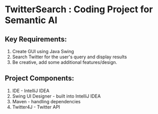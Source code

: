 # TwitterSearch : Coding Project for Semantic AI

## Key Requirements:
1. Create GUI using Java Swing
2. Search Twitter for the user's query and display results
3. Be creative, add some additional features/design. 

## Project Components: 
1. IDE -  IntelliJ IDEA
2. Swing UI Designer - built into IntelliJ IDEA
3. Maven - handling dependencies
4. Twitter4J - Twitter API


